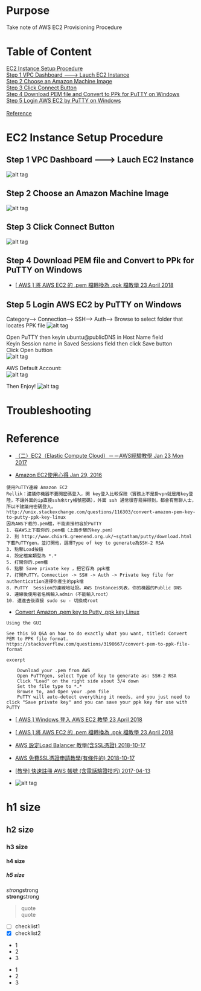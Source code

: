 # Purpose
Take note of AWS EC2 Provisioning Procedure

# Table of Content
[EC2 Instance Setup Procedure](#ec2-instance-setup-procedure)  
[Step 1 VPC Dashboard ---> Lauch EC2 Instance](#step-1-vpc-dashboard-----lauch-ec2-instance)  
[Step 2 Choose an Amazon Machine Image](#step-2-choose-an-amazon-machine-image)  
[Step 3 Click Connect Button](#step-3-click-connect-button)  
[Step 4 Download PEM file and Convert to PPk for PuTTY on Windows](#step-4-download-pem-file-and-convert-to-ppk-for-putty-on-windows)  
[Step 5 Login AWS EC2 by PuTTY on Windows](#step-5-login-aws-ec2-by-putty-on-windows)  
[]()  
[Reference](#reference)  


# EC2 Instance Setup Procedure

## Step 1 VPC Dashboard ---> Lauch EC2 Instance
![alt tag](https://i.imgur.com/6dKEh7Y.jpg)

## Step 2 Choose an Amazon Machine Image
![alt tag](https://i.imgur.com/d5ec93W.jpg)

## Step 3 Click Connect Button
![alt tag](https://i.imgur.com/6iv5JUq.jpg)

## Step 4 Download PEM file and Convert to PPk for PuTTY on Windows
* [[ AWS ] 將 AWS EC2 的 .pem 檔轉換為 .ppk 檔教學 23 April 2018](https://oranwind.org/-aws-jiang-aws-ec2-de-pem-dang-zhuan-huan-wei-ppk-dang-jiao-xue/)

## Step 5 Login AWS EC2 by PuTTY on Windows
Category--> Connection--> SSH--> Auth--> Browse to select folder that locates PPK file
![alt tag](https://i.imgur.com/epfoPyK.jpg)

Open PuTTY then keyin ubuntu@publicDNS in Host Name field  
Keyin Session name in Saved Sessions field then click Save button  
Click Open buttion  
![alt tag](https://i.imgur.com/aaq0oey.jpg)

AWS Default Account:     
![alt tag](https://lh6.googleusercontent.com/NUmd2kXO3k974AZw3TbA90Lil7cApAm0FDW6hqU0tuuPh0ohS7rkSWPkYKzR7hJ_NCDsGJ45o2FvbS4F9ONsiu_1k-3nQ-uIuASCMN3TPUHIknsQ8DwPd74UdqlvZ6p63bAgkvRP)

Then Enjoy!
![alt tag](https://i.imgur.com/a2EKR0v.jpg)

# Troubleshooting


# Reference
* [（二）EC2（Elastic Compute Cloud）－－AWS經驗教學 Jan 23 Mon 2017](http://akuma1.pixnet.net/blog/post/291725322-%ef%bc%88%e4%ba%8c%ef%bc%89ec2%ef%bc%88elastic-compute-cloud%ef%bc%89%ef%bc%8d%ef%bc%8daws%e7%b6%93%e9%a9%97%e6%95%99%e5%ad%b8)

* [Amazon EC2使用心得 Jan 29, 2016](http://carlislebear.blogspot.com/2016/01/amazon-ec2-tips.html)
```
使用PuTTY連線 Amazon EC2
Rellik：建議你機器不要開密碼登入，開 key登入比較保險（實務上不是掛vpn就是用key登陸，不讓外面的ip直接ssh來try帳號密碼），外面 ssh 通常很容易掃得到，都會有無聊人士，所以不建議用密碼登入。
http://unix.stackexchange.com/questions/116303/convert-amazon-pem-key-to-putty-ppk-key-linux
因為AWS下載的.pem檔，不能直接相容於PuTTY
1. 在AWS上下載你的.pem檔（上面步驟的key.pem）
2. 到 http://www.chiark.greenend.org.uk/~sgtatham/putty/download.html 下載PuTTYgen，並打開他，選擇Type of key to generate為SSH-2 RSA
3. 點擊Load按鈕
4. 設定檔案類型為 *.*
5. 打開你的.pem檔
6. 點擊 Save private key ，把它存為 ppk檔
7. 打開PuTTY。Connection -> SSH -> Auth -> Private key file for authentication選擇你產生的ppk檔
8. PuTTY  Session的連線地址設。AWS Instances列表，你的機器的Public DNS
9. 連線後使用者名稱輸入admin（不能輸入root）
10. 連進去後直接 sudo su - 切換成root
```

* [Convert Amazon .pem key to Putty .ppk key Linux ](https://unix.stackexchange.com/questions/116303/convert-amazon-pem-key-to-putty-ppk-key-linux)
```
Using the GUI

See this SO Q&A on how to do exactly what you want, titled: Convert PEM to PPK file format.
https://stackoverflow.com/questions/3190667/convert-pem-to-ppk-file-format

excerpt

    Download your .pem from AWS
    Open PuTTYgen, select Type of key to generate as: SSH-2 RSA
    Click "Load" on the right side about 3/4 down
    Set the file type to *.*
    Browse to, and Open your .pem file
    PuTTY will auto-detect everything it needs, and you just need to click "Save private key" and you can save your ppk key for use with PuTTY
```

* [[ AWS ] Windows 登入 AWS EC2 教學 23 April 2018](https://oranwind.org/-aws-windows-deng-ru-aws-ec2-jiao-xue/)
* [[ AWS ] 將 AWS EC2 的 .pem 檔轉換為 .ppk 檔教學 23 April 2018](https://oranwind.org/-aws-jiang-aws-ec2-de-pem-dang-zhuan-huan-wei-ppk-dang-jiao-xue/)
* [AWS 設定Load Balancer 教學(含SSL憑證) 2018-10-17](https://liangdaddy.com/2018/10/17/aws-%e8%a8%ad%e5%ae%9aload-balancer-%e6%95%99%e5%ad%b8%e5%90%abssl%e6%86%91%e8%ad%89/)
* [AWS 免費SSL憑證申請教學(有條件的) 2018-10-17](https://liangdaddy.com/2018/10/17/aws-%e5%85%8d%e8%b2%bbssl%e6%86%91%e8%ad%89%e7%94%b3%e8%ab%8b%e6%95%99%e5%ad%b8%e6%9c%89%e6%a2%9d%e4%bb%b6%e7%9a%84/)

* [[教學] 快速註冊 AWS 帳號 (含電話驗證技巧) 2017-04-13](https://jerrynest.io/signup-aws/)

* []()
![alt tag]()

# h1 size

## h2 size

### h3 size

#### h4 size

##### h5 size

*strong*strong  
**strong**strong  

> quote  
> quote

- [ ] checklist1
- [x] checklist2

* 1
* 2
* 3

- 1
- 2
- 3
